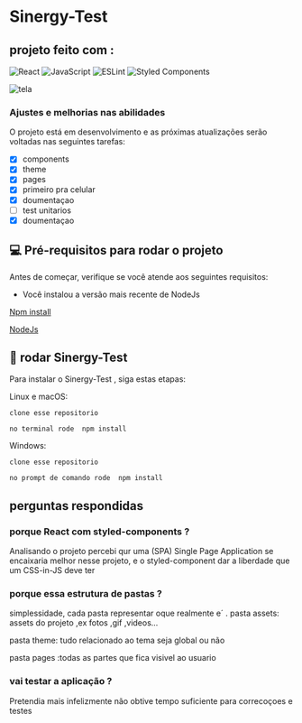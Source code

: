  # Sinergy-Test
        
## projeto feito com :
![React](https://shields.io/badge/react-black?logo=react&style=for-the-badge)
![JavaScript](https://img.shields.io/badge/javascript-%23323330.svg?style=for-the-badge&logo=javascript&logoColor=%23F7DF1E)
![ESLint](https://img.shields.io/badge/ESLint-4B3263?style=for-the-badge&logo=eslint&logoColor=white)
![Styled Components](https://img.shields.io/badge/styled--components-DB7093?style=for-the-badge&logo=styled-components&logoColor=white)

![tela](https://user-images.githubusercontent.com/57141036/202158996-0847388f-688d-409c-8fd9-ccd302315805.png)




              
### Ajustes e melhorias nas abilidades

O projeto  está em desenvolvimento e as próximas atualizações serão 
voltadas nas seguintes tarefas:

- [x]  components
- [x] theme
- [x] pages
- [x] primeiro pra celular
- [x] doumentaçao
- [ ] test unitarios
- [x] doumentaçao

## 💻 Pré-requisitos para rodar o projeto

Antes de começar, verifique se você atende aos seguintes requisitos:
* Você instalou a versão mais recente de NodeJs 

[ Npm install](https://docs.npmjs.com/cli/v8/commands/npm-install)


[NodeJs ](https://nodejs.org/en/)
## 🚀 rodar Sinergy-Test

Para instalar o Sinergy-Test , siga estas etapas:

Linux e macOS:
```
clone esse repositorio

no terminal rode  npm install
```

Windows:
```
clone esse repositorio

no prompt de comando rode  npm install
```

## perguntas respondidas

### porque React com styled-components ?

Analisando o projeto percebi qur uma (SPA) Single Page Application se encaixaria melhor nesse projeto,
e o styled-component dar a liberdade que um CSS-in-JS  deve ter

### porque essa estrutura de pastas ?

simplessidade, cada pasta representar oque realmente e´
.
pasta assets: assets do projeto ,ex fotos ,gif ,videos...

pasta theme: tudo relacionado ao tema seja global ou não 

pasta pages :todas as partes que fica visivel ao usuario

### vai testar a aplicação ?

Pretendia mais infelizmente não obtive tempo suficiente para correcoçoes e testes
